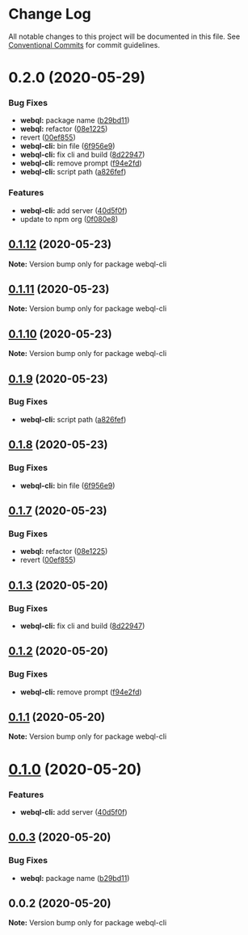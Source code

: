 # Change Log

All notable changes to this project will be documented in this file.
See [Conventional Commits](https://conventionalcommits.org) for commit guidelines.

# 0.2.0 (2020-05-29)


### Bug Fixes

* **webql:** package name ([b29bd11](https://github.com/pyramation/webql/commit/b29bd119bcb2106732fdd2c660a15211b0268abc))
* **webql:** refactor ([08e1225](https://github.com/pyramation/webql/commit/08e1225aee16fa04dfb3bd4f7bf173e050f90710))
* revert ([00ef855](https://github.com/pyramation/webql/commit/00ef855895dbf5923b1974d3ed5d2753dedb63d3))
* **webql-cli:** bin file ([6f956e9](https://github.com/pyramation/webql/commit/6f956e9e1a8550a10f6f786d432fb9fa8f1a412f))
* **webql-cli:** fix cli and build ([8d22947](https://github.com/pyramation/webql/commit/8d2294763b1c8c20accee48b897f42b20da60ba6))
* **webql-cli:** remove prompt ([f94e2fd](https://github.com/pyramation/webql/commit/f94e2fd75df25090cdf0fc00e1a36baffeac6149))
* **webql-cli:** script path ([a826fef](https://github.com/pyramation/webql/commit/a826fef883bcd8b8a98f6b05360921cf7b74f4ed))


### Features

* **webql-cli:** add server ([40d5f0f](https://github.com/pyramation/webql/commit/40d5f0fba35d7ed2efc89cce592804016751c3ed))
* update to npm org ([0f080e8](https://github.com/pyramation/webql/commit/0f080e810341db56350a7da6588d8a842a3169c0))





## [0.1.12](https://github.com/pyramation/webql/compare/webql-cli@0.1.11...webql-cli@0.1.12) (2020-05-23)

**Note:** Version bump only for package webql-cli





## [0.1.11](https://github.com/pyramation/webql/compare/webql-cli@0.1.10...webql-cli@0.1.11) (2020-05-23)

**Note:** Version bump only for package webql-cli





## [0.1.10](https://github.com/pyramation/webql/compare/webql-cli@0.1.9...webql-cli@0.1.10) (2020-05-23)

**Note:** Version bump only for package webql-cli





## [0.1.9](https://github.com/pyramation/webql/compare/webql-cli@0.1.8...webql-cli@0.1.9) (2020-05-23)


### Bug Fixes

* **webql-cli:** script path ([a826fef](https://github.com/pyramation/webql/commit/a826fef883bcd8b8a98f6b05360921cf7b74f4ed))





## [0.1.8](https://github.com/pyramation/webql/compare/webql-cli@0.1.7...webql-cli@0.1.8) (2020-05-23)


### Bug Fixes

* **webql-cli:** bin file ([6f956e9](https://github.com/pyramation/webql/commit/6f956e9e1a8550a10f6f786d432fb9fa8f1a412f))





## [0.1.7](https://github.com/pyramation/webql/compare/webql-cli@0.1.3...webql-cli@0.1.7) (2020-05-23)


### Bug Fixes

* **webql:** refactor ([08e1225](https://github.com/pyramation/webql/commit/08e1225aee16fa04dfb3bd4f7bf173e050f90710))
* revert ([00ef855](https://github.com/pyramation/webql/commit/00ef855895dbf5923b1974d3ed5d2753dedb63d3))





## [0.1.3](https://github.com/pyramation/webql/compare/webql-cli@0.1.2...webql-cli@0.1.3) (2020-05-20)


### Bug Fixes

* **webql-cli:** fix cli and build ([8d22947](https://github.com/pyramation/webql/commit/8d2294763b1c8c20accee48b897f42b20da60ba6))





## [0.1.2](https://github.com/pyramation/webql/compare/webql-cli@0.1.1...webql-cli@0.1.2) (2020-05-20)


### Bug Fixes

* **webql-cli:** remove prompt ([f94e2fd](https://github.com/pyramation/webql/commit/f94e2fd75df25090cdf0fc00e1a36baffeac6149))





## [0.1.1](https://github.com/pyramation/webql/compare/webql-cli@0.1.0...webql-cli@0.1.1) (2020-05-20)

**Note:** Version bump only for package webql-cli





# [0.1.0](https://github.com/pyramation/webql/compare/webql-cli@0.0.3...webql-cli@0.1.0) (2020-05-20)


### Features

* **webql-cli:** add server ([40d5f0f](https://github.com/pyramation/webql/commit/40d5f0fba35d7ed2efc89cce592804016751c3ed))





## [0.0.3](https://github.com/pyramation/webql/compare/webql-cli@0.0.2...webql-cli@0.0.3) (2020-05-20)


### Bug Fixes

* **webql:** package name ([b29bd11](https://github.com/pyramation/webql/commit/b29bd119bcb2106732fdd2c660a15211b0268abc))





## 0.0.2 (2020-05-20)

**Note:** Version bump only for package webql-cli
